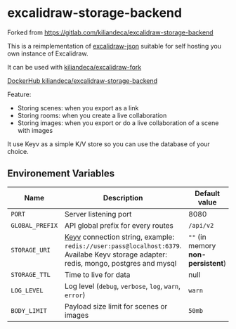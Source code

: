 # excalidraw-storage-backend

Forked from https://gitlab.com/kiliandeca/excalidraw-storage-backend

This is a reimplementation of [excalidraw-json](https://github.com/excalidraw/excalidraw-json) suitable for self hosting you own instance of Excalidraw.

It can be used with [kiliandeca/excalidraw-fork](https://gitlab.com/kiliandeca/excalidraw-fork)

[DockerHub kiliandeca/excalidraw-storage-backend](https://hub.docker.com/r/kiliandeca/excalidraw-storage-backend)

Feature:

- Storing scenes: when you export as a link
- Storing rooms: when you create a live collaboration
- Storing images: when you export or do a live collaboration of a scene with images

It use Keyv as a simple K/V store so you can use the database of your choice.

## Environement Variables

| Name            | Description                                                  | Default value    |
| --------------- | ------------------------------------------------------------ | ---------------- |
| `PORT`          | Server listening port                                        | 8080             |
| `GLOBAL_PREFIX` | API global prefix for every routes                           | `/api/v2`        |
| `STORAGE_URI`   | [Keyv](https://github.com/jaredwray/keyv) connection string, example: `redis://user:pass@localhost:6379`. Availabe Keyv storage adapter: redis, mongo, postgres and mysql  | `""` (in memory **non-persistent**) |
| `STORAGE_TTL`   | Time to live for data                                        | null             |
| `LOG_LEVEL`     | Log level (`debug`, `verbose`, `log`, `warn`, `error`)       | `warn`           |
| `BODY_LIMIT`    | Payload size limit for scenes or images                      | `50mb`           |

